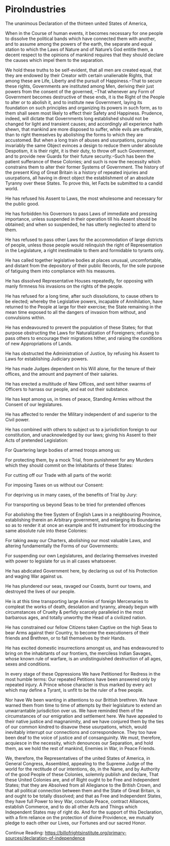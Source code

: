 # PiroIndustries

The unanimous Declaration of the thirteen united States of America,

When in the Course of human events, it becomes necessary for one people to dissolve the political bands which have connected them with another, and to assume among the powers of the earth, the separate and equal station to which the Laws of Nature and of Nature’s God entitle them, a decent respect to the opinions of mankind requires that they should declare the causes which impel them to the separation.

We hold these truths to be self-evident, that all men are created equal, that they are endowed by their Creator with certain unalienable Rights, that among these are Life, Liberty and the pursuit of Happiness.–That to secure these rights, Governments are instituted among Men, deriving their just powers from the consent of the governed, –That whenever any Form of Government becomes destructive of these ends, it is the Right of the People to alter or to abolish it, and to institute new Government, laying its foundation on such principles and organizing its powers in such form, as to them shall seem most likely to effect their Safety and Happiness. Prudence, indeed, will dictate that Governments long established should not be changed for light and transient causes; and accordingly all experience hath shewn, that mankind are more disposed to suffer, while evils are sufferable, than to right themselves by abolishing the forms to which they are accustomed. But when a long train of abuses and usurpations, pursuing invariably the same Object evinces a design to reduce them under absolute Despotism, it is their right, it is their duty, to throw off such Government, and to provide new Guards for their future security.–Such has been the patient sufferance of these Colonies; and such is now the necessity which constrains them to alter their former Systems of Government. The history of the present King of Great Britain is a history of repeated injuries and usurpations, all having in direct object the establishment of an absolute Tyranny over these States. To prove this, let Facts be submitted to a candid world.

He has refused his Assent to Laws, the most wholesome and necessary for the public good.

He has forbidden his Governors to pass Laws of immediate and pressing importance, unless suspended in their operation till his Assent should be obtained; and when so suspended, he has utterly neglected to attend to them.

He has refused to pass other Laws for the accommodation of large districts of people, unless those people would relinquish the right of Representation in the Legislature, a right inestimable to them and formidable to tyrants only.

He has called together legislative bodies at places unusual, uncomfortable, and distant from the depository of their public Records, for the sole purpose of fatiguing them into compliance with his measures.

He has dissolved Representative Houses repeatedly, for opposing with manly firmness his invasions on the rights of the people.

He has refused for a long time, after such dissolutions, to cause others to be elected; whereby the Legislative powers, incapable of Annihilation, have returned to the People at large for their exercise; the State remaining in the mean time exposed to all the dangers of invasion from without, and convulsions within.

He has endeavoured to prevent the population of these States; for that purpose obstructing the Laws for Naturalization of Foreigners; refusing to pass others to encourage their migrations hither, and raising the conditions of new Appropriations of Lands.

He has obstructed the Administration of Justice, by refusing his Assent to Laws for establishing Judiciary powers.

He has made Judges dependent on his Will alone, for the tenure of their offices, and the amount and payment of their salaries.

He has erected a multitude of New Offices, and sent hither swarms of Officers to harrass our people, and eat out their substance.

He has kept among us, in times of peace, Standing Armies without the Consent of our legislatures.

He has affected to render the Military independent of and superior to the Civil power.

He has combined with others to subject us to a jurisdiction foreign to our constitution, and unacknowledged by our laws; giving his Assent to their Acts of pretended Legislation:

For Quartering large bodies of armed troops among us:

For protecting them, by a mock Trial, from punishment for any Murders which they should commit on the Inhabitants of these States:

For cutting off our Trade with all parts of the world:

For imposing Taxes on us without our Consent:

For depriving us in many cases, of the benefits of Trial by Jury:

For transporting us beyond Seas to be tried for pretended offences

For abolishing the free System of English Laws in a neighbouring Province, establishing therein an Arbitrary government, and enlarging its Boundaries so as to render it at once an example and fit instrument for introducing the same absolute rule into these Colonies:

For taking away our Charters, abolishing our most valuable Laws, and altering fundamentally the Forms of our Governments:

For suspending our own Legislatures, and declaring themselves invested with power to legislate for us in all cases whatsoever.

He has abdicated Government here, by declaring us out of his Protection and waging War against us.

He has plundered our seas, ravaged our Coasts, burnt our towns, and destroyed the lives of our people.

He is at this time transporting large Armies of foreign Mercenaries to compleat the works of death, desolation and tyranny, already begun with circumstances of Cruelty & perfidy scarcely paralleled in the most barbarous ages, and totally unworthy the Head of a civilized nation.

He has constrained our fellow Citizens taken Captive on the high Seas to bear Arms against their Country, to become the executioners of their friends and Brethren, or to fall themselves by their Hands.

He has excited domestic insurrections amongst us, and has endeavoured to bring on the inhabitants of our frontiers, the merciless Indian Savages, whose known rule of warfare, is an undistinguished destruction of all ages, sexes and conditions.

In every stage of these Oppressions We have Petitioned for Redress in the most humble terms: Our repeated Petitions have been answered only by repeated injury. A Prince whose character is thus marked by every act which may define a Tyrant, is unfit to be the ruler of a free people.

Nor have We been wanting in attentions to our Brittish brethren. We have warned them from time to time of attempts by their legislature to extend an unwarrantable jurisdiction over us. We have reminded them of the circumstances of our emigration and settlement here. We have appealed to their native justice and magnanimity, and we have conjured them by the ties of our common kindred to disavow these usurpations, which, would inevitably interrupt our connections and correspondence. They too have been deaf to the voice of justice and of consanguinity. We must, therefore, acquiesce in the necessity, which denounces our Separation, and hold them, as we hold the rest of mankind, Enemies in War, in Peace Friends.

We, therefore, the Representatives of the united States of America, in General Congress, Assembled, appealing to the Supreme Judge of the world for the rectitude of our intentions, do, in the Name, and by Authority of the good People of these Colonies, solemnly publish and declare, That these United Colonies are, and of Right ought to be Free and Independent States; that they are Absolved from all Allegiance to the British Crown, and that all political connection between them and the State of Great Britain, is and ought to be totally dissolved; and that as Free and Independent States, they have full Power to levy War, conclude Peace, contract Alliances, establish Commerce, and to do all other Acts and Things which Independent States may of right do. And for the support of this Declaration, with a firm reliance on the protection of divine Providence, we mutually pledge to each other our Lives, our Fortunes and our sacred Honor.

 
Continue Reading:
https://billofrightsinstitute.org/primary-sources/declaration-of-independence

